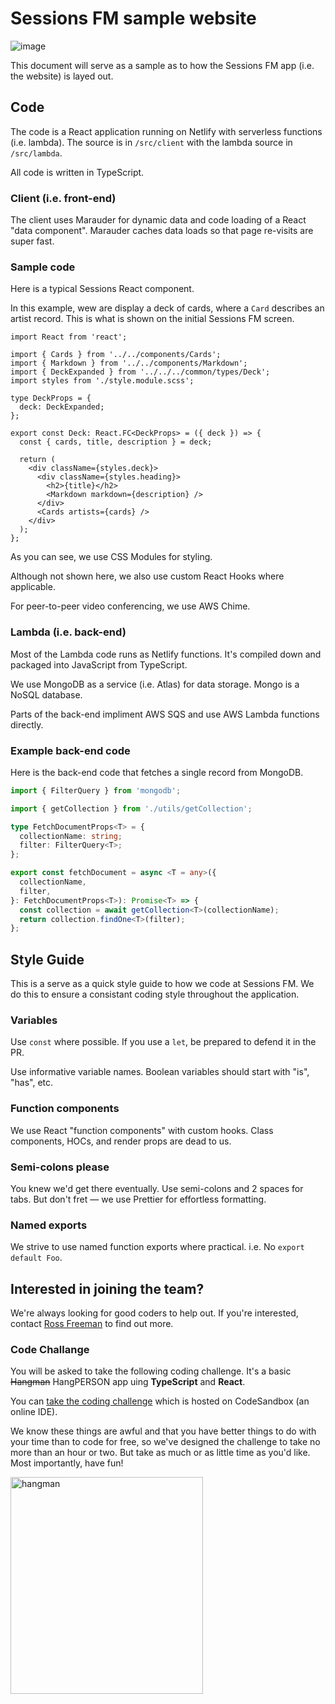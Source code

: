 # Sessions FM sample website

![image](https://user-images.githubusercontent.com/887639/90258175-27681200-de16-11ea-991a-850d33e520a7.png)

This document will serve as a sample as to how the Sessions FM app (i.e. the website) is layed out.

## Code

The code is a React application running on Netlify with serverless functions (i.e. lambda). The source is in `/src/client` with the lambda source in `/src/lambda`.

All code is written in TypeScript.

### Client (i.e. front-end)

The client uses Marauder for dynamic data and code loading of a React "data component". Marauder caches data loads so that page re-visits are super fast.

### Sample code

Here is a typical Sessions React component.

In this example, wew are display a deck of cards, where a `Card` describes an artist record. This is what is shown on the initial Sessions FM screen.

```tsx
import React from 'react';

import { Cards } from '../../components/Cards';
import { Markdown } from '../../components/Markdown';
import { DeckExpanded } from '../../../common/types/Deck';
import styles from './style.module.scss';

type DeckProps = {
  deck: DeckExpanded;
};

export const Deck: React.FC<DeckProps> = ({ deck }) => {
  const { cards, title, description } = deck;

  return (
    <div className={styles.deck}>
      <div className={styles.heading}>
        <h2>{title}</h2>
        <Markdown markdown={description} />
      </div>
      <Cards artists={cards} />
    </div>
  );
};
```

As you can see, we use CSS Modules for styling.

Although not shown here, we also use custom React Hooks where applicable.

For peer-to-peer video conferencing, we use AWS Chime.

### Lambda (i.e. back-end)

Most of the Lambda code runs as Netlify functions. It's compiled down and packaged into JavaScript from TypeScript.

We use MongoDB as a service (i.e. Atlas) for data storage. Mongo is a NoSQL database.

Parts of the back-end impliment AWS SQS and use AWS Lambda functions directly.

### Example back-end code

Here is the back-end code that fetches a single record from MongoDB.

```ts
import { FilterQuery } from 'mongodb';

import { getCollection } from './utils/getCollection';

type FetchDocumentProps<T> = {
  collectionName: string;
  filter: FilterQuery<T>;
};

export const fetchDocument = async <T = any>({
  collectionName,
  filter,
}: FetchDocumentProps<T>): Promise<T> => {
  const collection = await getCollection<T>(collectionName);
  return collection.findOne<T>(filter);
};
```

## Style Guide

This is a serve as a quick style guide to how we code at Sessions FM. We do this to ensure a consistant coding style throughout the application.

### Variables

Use `const` where possible. If you use a `let`, be prepared to defend it in the PR.

Use informative variable names. Boolean variables should start with "is", "has", etc.

### Function components

We use React "function components" with custom hooks. Class components, HOCs, and render props are dead to us.

### Semi-colons please

You knew we'd get there eventually. Use semi-colons and 2 spaces for tabs. But don't fret — we use Prettier for effortless formatting.

### Named exports

We strive to use named function exports where practical. i.e. No `export default Foo`.

## Interested in joining the team?

We're always looking for good coders to help out. If you're interested, contact [Ross Freeman](mailto:ross@sessions.fm) to find out more.

### Code Challange

You will be asked to take the following coding challenge. It's a basic ~~Hangman~~ HangPERSON app uing **TypeScript** and **React**.

You can [take the coding challenge](https://codesandbox.io/s/hangman-860wk) which is hosted on CodeSandbox (an online IDE).

We know these things are awful and that you have better things to do with your time than to code for free, so we've designed the challenge to take no more than an hour or two. But take as much or as little time as you'd like. Most importantly, have fun!

<p>
<img src="https://860wk.csb.app/img/animated.gif" width="308" height="347" alt="hangman"/>
</p>
